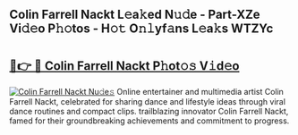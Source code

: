 ## Colin Farrell Nackt L𝚎a𝚔ed N𝚞𝚍e - Part-XZe Vi𝚍𝚎o P𝚑𝚘tos - H𝚘𝚝 O𝚗𝚕yf𝚊ns L𝚎a𝚔s WTZYc

# <h2><a href="http://kf3d2ua.oniu.top/?m=Colin+Farrell+Nackt">🔗👉 🔴 Colin Farrell Nackt P𝚑ot𝚘𝚜 V𝚒d𝚎o</a></h2>

[![Colin Farrell Nackt Nu𝚍e𝚜](https://i.imgur.com/0qMVB7G.gif)](http://kf3d2ua.oniu.top/?m=Colin+Farrell+Nackt)
Online entertainer and multimedia artist Colin Farrell Nackt, celebrated for sharing dance and lifestyle ideas through viral dance routines and compact clips. trailblazing innovator Colin Farrell Nackt, famed for their groundbreaking achievements and commitment to progress.  
